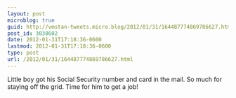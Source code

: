 ```yaml
---
layout: post
microblog: true
guid: http://vmstan-tweets.micro.blog/2012/01/31/164487774869786627.html
post_id: 3038602
date: 2012-01-31T17:18:36-0600
lastmod: 2012-01-31T17:18:36-0600
type: post
url: /2012/01/31/164487774869786627.html
---
```

Little boy got his Social Security number and card in the mail. So much for staying off the grid. Time for him to get a job!
